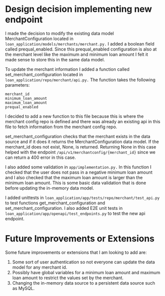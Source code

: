 # Design decision implementing new endpoint #

I made the decision to modify the existing data model MerchantConfiguration located in ``loan_application/models/merchants/merchant.py.`` I added a boolean field called prequal_enabled. Since this prequal_enabled configuration is also at the merchant level like the maximum and minimum loan amount I felt it made sense to store this in the same data model.  

To update the merchant information I added a function called set_merchant_configuration located in ``loan_application/repo/merchant/api.py.`` The function takes the following parameters:  
```
merchant_id
minimum_loan_amount
maximum_loan_amount
prequal_enabled
```
I decided to add a new function to this file because this is where the merchant config repo is defined and there was already an existing api in this file to fetch information from the merchant config repo. 

set_merchant_configuration checks that the merchant exists in the data source and if it does it returns the MerchantConfiguration data model. If the merchant_id does not exist, None, is returned. Returning None in this case helped with the endpoint ``/api/v1/merchantconfig/{merchant_id}`` since we can return a 400 error in this case.

I also added some validation in ``app/implementation.py.`` In this function I checked that the user does not pass in a negative minimum loan amount and I also checked that the maximum loan amount is larger than the minimum loan amount. This is some basic data validation that is done before updating the in-memory data model. 

I added unittests in ``loan_application/app/tests/repo/merchant/test_api.py`` to test functions get_merchant_configuration and set_merchant_configuration. I also added E2E unit tests in ``loan_application/app/openapi/test_endpoints.py`` to test the new api endpoint.


# Future Improvements or Extensions #

Some future improvements or extensions that I am looking to add are:

1. Some sort of user authentication so not everyone can update the data model for any merchant id. 
2. Possibly have global variables for a minimum loan amount and maximum loan amount to restrict the values set by the merchant.
3. Changing the in-memory data source to a persistent data source such as MySQL. 

